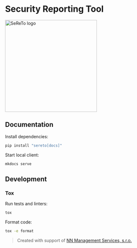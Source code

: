 # Security Reporting Tool

<img src="https://raw.githubusercontent.com/s3r3t0/sereto/main/docs/assets/logo/sereto_block_black.svg" alt="SeReTo logo" height="300"/>


## Documentation

Install dependencies:

```sh
pip install "sereto[docs]"
```

Start local client:

```sh
mkdocs serve
```


## Development

### Tox

Run tests and linters:

```sh
tox
```

Format code:

```sh
tox -e format
```

> Created with support of [NN Management Services, s.r.o.](https://www.nn.cz/kariera/en/it-hub/)
